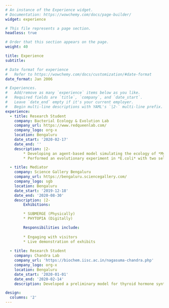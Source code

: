 ```yaml
---
# An instance of the Experience widget.
# Documentation: https://wowchemy.com/docs/page-builder/
widget: experience

# This file represents a page section.
headless: true

# Order that this section appears on the page.
weight: 40

title: Experience
subtitle:

# Date format for experience
#   Refer to https://wowchemy.com/docs/customization/#date-format
date_format: Jan 2006

# Experiences.
#   Add/remove as many `experience` items below as you like.
#   Required fields are `title`, `company`, and `date_start`.
#   Leave `date_end` empty if it's your current employer.
#   Begin multi-line descriptions with YAML's `|2-` multi-line prefix.
experience:
  - title: Research Student
    company: Bacterial Ecology & Evolution Lab
    company_url: https://www.redqueenlab.com/ 
    company_logo: org-x
    location: Bengaluru
    date_start: '2020-02-17'
    date_end: ''
    description: |2-
        * Developing an agent-based model simulating the ecology of *Myxococcus xanthus*
        * Performed an evolutionary experiment in *E.coli* with two selection pressure-a predator(*Myxococcus xanthus*) and antibiotic(Rifampicin and Gentamycin).

  - title: Mediator
    company: Science Gallery Bengaluru
    company_url: https://bengaluru.sciencegallery.com/
    company_logo: sgb
    location: Bengaluru
    date_start: '2019-12-18'
    date_end: '2020-08-30'
    description: |2-
        Exhibitions:

        * SUBMERGE (Physically)
        * PHYTOPIA (Digitally)

        Responsibilities include:
        
        * Engaging with visitors
        * Live demonstration of exhibits
        
  - title: Research Student
    company: Chandra Lab
    company_url: 'https://biochem.iisc.ac.in/nagasuma-chandra.php'
    company_logo: org-x
    location: Bengaluru
    date_start: '2020-01-01'
    date_end: '2020-02-14'
    description: Developed a preliminary model for thyroid hormone synthesis with Ordinary Differential Equations using the software **[COPASI](https://copasi.org/)**.

design:
  columns: '2'
---
```

